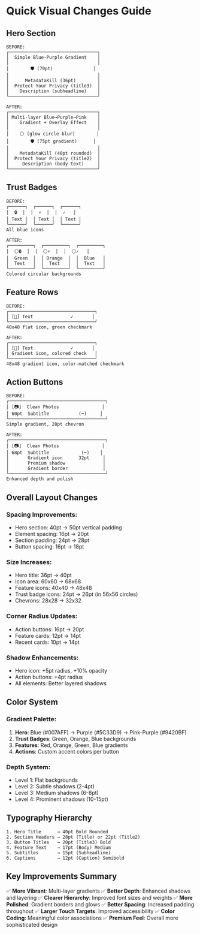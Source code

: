 # Quick Visual Changes Guide

## Hero Section
```
BEFORE:
┌─────────────────────────────────┐
│  Simple Blue-Purple Gradient    │
│                                 │
│        🛡️ (70pt)               │
│                                 │
│      MetadataKill (36pt)        │
│  Protect Your Privacy (title3)  │
│    Description (subheadline)    │
└─────────────────────────────────┘

AFTER:
┌─────────────────────────────────┐
│ Multi-layer Blue→Purple→Pink    │
│    Gradient + Overlay Effect    │
│                                 │
│    ⚪ (glow circle blur)        │
│        🛡️ (75pt gradient)      │
│                                 │
│    MetadataKill (40pt rounded)  │
│  Protect Your Privacy (title2)  │
│     Description (body text)     │
└─────────────────────────────────┘
```

## Trust Badges
```
BEFORE:
┌──────┐  ┌──────┐  ┌──────┐
│  🔒  │  │  ⚡  │  │  ✓   │
│ Text │  │ Text │  │ Text │
└──────┘  └──────┘  └──────┘
All blue icons

AFTER:
┌─────────┐  ┌─────────┐  ┌─────────┐
│  ⚪🔒  │  │  ⚪⚡  │  │  ⚪✓   │
│  Green  │  │ Orange  │  │  Blue   │
│  Text   │  │  Text   │  │  Text   │
└─────────┘  └─────────┘  └─────────┘
Colored circular backgrounds
```

## Feature Rows
```
BEFORE:
┌────────────────────────────────┐
│ [📍] Text              ✓       │
└────────────────────────────────┘
40x40 flat icon, green checkmark

AFTER:
┌────────────────────────────────┐
│ [📍] Text              ✓       │
│ Gradient icon, colored check   │
└────────────────────────────────┘
48x48 gradient icon, color-matched checkmark
```

## Action Buttons
```
BEFORE:
┌────────────────────────────────────┐
│ [📷]  Clean Photos                │
│ 60pt  Subtitle           (➡️)     │
└────────────────────────────────────┘
Simple gradient, 28pt chevron

AFTER:
┌────────────────────────────────────┐
│ [📷]  Clean Photos                │
│ 68pt  Subtitle            (➡️)    │
│       Gradient icon      32pt     │
│       Premium shadow              │
│       Gradient border             │
└────────────────────────────────────┘
Enhanced depth and polish
```

## Overall Layout Changes

### Spacing Improvements:
- Hero section: 40pt → 50pt vertical padding
- Element spacing: 16pt → 20pt
- Section padding: 24pt → 28pt
- Button spacing: 16pt → 18pt

### Size Increases:
- Hero title: 36pt → 40pt
- Icon area: 60x60 → 68x68
- Feature icons: 40x40 → 48x48
- Trust badge icons: 24pt → 26pt (in 56x56 circles)
- Chevrons: 28x28 → 32x32

### Corner Radius Updates:
- Action buttons: 16pt → 20pt
- Feature cards: 12pt → 14pt
- Recent cards: 10pt → 14pt

### Shadow Enhancements:
- Hero icon: +5pt radius, +10% opacity
- Action buttons: +4pt radius
- All elements: Better layered shadows

## Color System

### Gradient Palette:
1. **Hero**: Blue (#007AFF) → Purple (#5C33D9) → Pink-Purple (#9420BF)
2. **Trust Badges**: Green, Orange, Blue backgrounds
3. **Features**: Red, Orange, Green, Blue gradients
4. **Actions**: Custom accent colors per button

### Depth System:
- Level 1: Flat backgrounds
- Level 2: Subtle shadows (2-4pt)
- Level 3: Medium shadows (6-8pt)
- Level 4: Prominent shadows (10-15pt)

## Typography Hierarchy

```
1. Hero Title      → 40pt Bold Rounded
2. Section Headers → 28pt (Title) or 22pt (Title2)
3. Button Titles   → 20pt (Title3) Bold
4. Feature Text    → 17pt (Body) Medium
5. Subtitles       → 15pt (Subheadline)
6. Captions        → 12pt (Caption) Semibold
```

## Key Improvements Summary

✅ **More Vibrant**: Multi-layer gradients
✅ **Better Depth**: Enhanced shadows and layering
✅ **Clearer Hierarchy**: Improved font sizes and weights
✅ **More Polished**: Gradient borders and glows
✅ **Better Spacing**: Increased padding throughout
✅ **Larger Touch Targets**: Improved accessibility
✅ **Color Coding**: Meaningful color associations
✅ **Premium Feel**: Overall more sophisticated design
